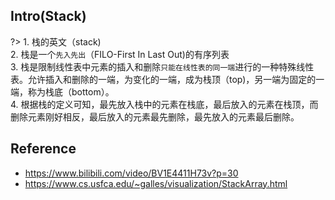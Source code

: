 ## Intro(Stack)
?> 1. 栈的英文（stack)
<br>2. 栈是一个`先入先出`（FILO-First In Last Out)的有序列表
<br>3. 栈是限制线性表中元素的插入和删除`只能在线性表的同一端`进行的一种特殊线性表。允许插入和删除的一端，为变化的一端，成为栈顶（top)，另一端为固定的一端，称为栈底（bottom）。
<br>4. 根据栈的定义可知，最先放入栈中的元素在栈底，最后放入的元素在栈顶，而删除元素刚好相反，最后放入的元素最先删除，最先放入的元素最后删除。

## Reference
* https://www.bilibili.com/video/BV1E4411H73v?p=30
* https://www.cs.usfca.edu/~galles/visualization/StackArray.html